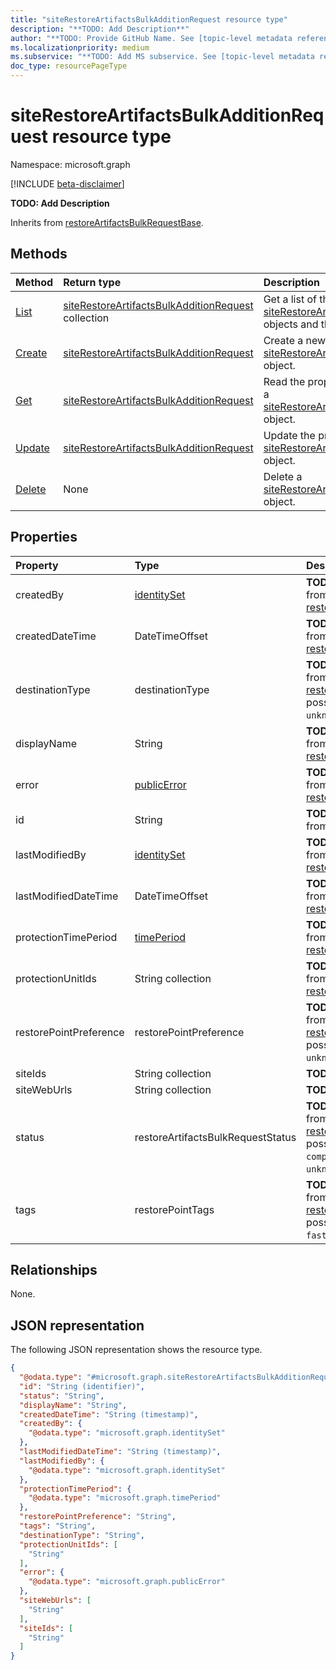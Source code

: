 ```yaml
---
title: "siteRestoreArtifactsBulkAdditionRequest resource type"
description: "**TODO: Add Description**"
author: "**TODO: Provide GitHub Name. See [topic-level metadata reference](https://aka.ms/msgo?pagePath=Document-APIs/Guidelines/Metadata)**"
ms.localizationpriority: medium
ms.subservice: "**TODO: Add MS subservice. See [topic-level metadata reference](https://aka.ms/msgo?pagePath=Document-APIs/Guidelines/Metadata)**"
doc_type: resourcePageType
---
```


# siteRestoreArtifactsBulkAdditionRequest resource type

Namespace: microsoft.graph

[!INCLUDE [beta-disclaimer](../../includes/beta-disclaimer.md)]

**TODO: Add Description**


Inherits from [restoreArtifactsBulkRequestBase](../resources/restoreartifactsbulkrequestbase.md).


## Methods
|Method|Return type|Description|
|:---|:---|:---|
|[List](../api/sharepointrestoresession-list-siterestoreartifactsbulkadditionrequests.md)|[siteRestoreArtifactsBulkAdditionRequest](../resources/siterestoreartifactsbulkadditionrequest.md) collection|Get a list of the [siteRestoreArtifactsBulkAdditionRequest](../resources/siterestoreartifactsbulkadditionrequest.md) objects and their properties.|
|[Create](../api/sharepointrestoresession-post-siterestoreartifactsbulkadditionrequests.md)|[siteRestoreArtifactsBulkAdditionRequest](../resources/siterestoreartifactsbulkadditionrequest.md)|Create a new [siteRestoreArtifactsBulkAdditionRequest](../resources/siterestoreartifactsbulkadditionrequest.md) object.|
|[Get](../api/siterestoreartifactsbulkadditionrequest-get.md)|[siteRestoreArtifactsBulkAdditionRequest](../resources/siterestoreartifactsbulkadditionrequest.md)|Read the properties and relationships of a [siteRestoreArtifactsBulkAdditionRequest](../resources/siterestoreartifactsbulkadditionrequest.md) object.|
|[Update](../api/siterestoreartifactsbulkadditionrequest-update.md)|[siteRestoreArtifactsBulkAdditionRequest](../resources/siterestoreartifactsbulkadditionrequest.md)|Update the properties of a [siteRestoreArtifactsBulkAdditionRequest](../resources/siterestoreartifactsbulkadditionrequest.md) object.|
|[Delete](../api/sharepointrestoresession-delete-siterestoreartifactsbulkadditionrequests.md)|None|Delete a [siteRestoreArtifactsBulkAdditionRequest](../resources/siterestoreartifactsbulkadditionrequest.md) object.|

## Properties
|Property|Type|Description|
|:---|:---|:---|
|createdBy|[identitySet](../resources/intune-identityset.md)|**TODO: Add Description** Inherited from [restoreArtifactsBulkRequestBase](../resources/restoreartifactsbulkrequestbase.md).|
|createdDateTime|DateTimeOffset|**TODO: Add Description** Inherited from [restoreArtifactsBulkRequestBase](../resources/restoreartifactsbulkrequestbase.md).|
|destinationType|destinationType|**TODO: Add Description** Inherited from [restoreArtifactsBulkRequestBase](../resources/restoreartifactsbulkrequestbase.md).The possible values are: `new`, `inPlace`, `unknownFutureValue`.|
|displayName|String|**TODO: Add Description** Inherited from [restoreArtifactsBulkRequestBase](../resources/restoreartifactsbulkrequestbase.md).|
|error|[publicError](../resources/publicerror.md)|**TODO: Add Description** Inherited from [restoreArtifactsBulkRequestBase](../resources/restoreartifactsbulkrequestbase.md).|
|id|String|**TODO: Add Description** Inherited from [entity](../resources/entity.md).|
|lastModifiedBy|[identitySet](../resources/intune-identityset.md)|**TODO: Add Description** Inherited from [restoreArtifactsBulkRequestBase](../resources/restoreartifactsbulkrequestbase.md).|
|lastModifiedDateTime|DateTimeOffset|**TODO: Add Description** Inherited from [restoreArtifactsBulkRequestBase](../resources/restoreartifactsbulkrequestbase.md).|
|protectionTimePeriod|[timePeriod](../resources/timeperiod.md)|**TODO: Add Description** Inherited from [restoreArtifactsBulkRequestBase](../resources/restoreartifactsbulkrequestbase.md).|
|protectionUnitIds|String collection|**TODO: Add Description** Inherited from [restoreArtifactsBulkRequestBase](../resources/restoreartifactsbulkrequestbase.md).|
|restorePointPreference|restorePointPreference|**TODO: Add Description** Inherited from [restoreArtifactsBulkRequestBase](../resources/restoreartifactsbulkrequestbase.md).The possible values are: `latest`, `oldest`, `unknownFutureValue`.|
|siteIds|String collection|**TODO: Add Description**|
|siteWebUrls|String collection|**TODO: Add Description**|
|status|restoreArtifactsBulkRequestStatus|**TODO: Add Description** Inherited from [restoreArtifactsBulkRequestBase](../resources/restoreartifactsbulkrequestbase.md).The possible values are: `unknown`, `active`, `completed`, `completedWithErrors`, `unknownFutureValue`.|
|tags|restorePointTags|**TODO: Add Description** Inherited from [restoreArtifactsBulkRequestBase](../resources/restoreartifactsbulkrequestbase.md).The possible values are: `none`, `fastRestore`, `unknownFutureValue`.|

## Relationships
None.

## JSON representation
The following JSON representation shows the resource type.
<!-- {
  "blockType": "resource",
  "keyProperty": "id",
  "@odata.type": "microsoft.graph.siteRestoreArtifactsBulkAdditionRequest",
  "baseType": "microsoft.graph.restoreArtifactsBulkRequestBase",
  "openType": false
}
-->
``` json
{
  "@odata.type": "#microsoft.graph.siteRestoreArtifactsBulkAdditionRequest",
  "id": "String (identifier)",
  "status": "String",
  "displayName": "String",
  "createdDateTime": "String (timestamp)",
  "createdBy": {
    "@odata.type": "microsoft.graph.identitySet"
  },
  "lastModifiedDateTime": "String (timestamp)",
  "lastModifiedBy": {
    "@odata.type": "microsoft.graph.identitySet"
  },
  "protectionTimePeriod": {
    "@odata.type": "microsoft.graph.timePeriod"
  },
  "restorePointPreference": "String",
  "tags": "String",
  "destinationType": "String",
  "protectionUnitIds": [
    "String"
  ],
  "error": {
    "@odata.type": "microsoft.graph.publicError"
  },
  "siteWebUrls": [
    "String"
  ],
  "siteIds": [
    "String"
  ]
}
```


